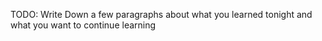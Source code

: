 TODO: Write Down a few paragraphs about what you learned tonight and what you want to continue learning
